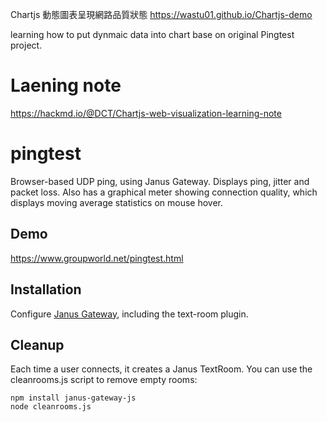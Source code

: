 Chartjs 動態圖表呈現網路品質狀態 
https://wastu01.github.io/Chartjs-demo

learning how to put dynmaic data into chart base on original Pingtest project.

# Laening note

https://hackmd.io/@DCT/Chartjs-web-visualization-learning-note

# pingtest

Browser-based UDP ping, using Janus Gateway. Displays ping, jitter and packet
loss. Also has a graphical meter showing connection quality, which displays
moving average statistics on mouse hover.

## Demo

https://www.groupworld.net/pingtest.html

## Installation

Configure [Janus Gateway](https://github.com/meetecho/janus-gateway), including the text-room plugin.

## Cleanup

Each time a user connects, it creates a Janus TextRoom. You can use the cleanrooms.js script to remove empty rooms:

    npm install janus-gateway-js
    node cleanrooms.js
